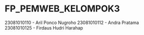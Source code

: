 # FP_PEMWEB_KELOMPOK3

23081010110 - Aril Ponco Nugroho
23081010112 - Andra Pratama
23081010125 - Firdaus Hudri Harahap
